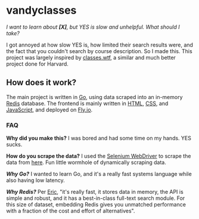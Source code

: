 # vandyclasses

_I want to learn about **\[X\]**, but YES is slow and unhelpful. What should I take?_

I got annoyed at how slow YES is, how limited their search results were, and the fact that you couldn't search by course description. So I made this. This project was largely inspired by [classes.wtf](https://classes.wtf/), a similar and much better project done for Harvard.

## How does it work?

The main project is written in [Go](https://go.dev/), using data scraped into an in-memory [Redis](https://redis.io/) database. The frontend is mainly written in [HTML](https://developer.mozilla.org/en-US/docs/Web/HTML), [CSS](https://developer.mozilla.org/en-US/docs/Web/CSS), and [JavaScript](https://developer.mozilla.org/en-US/docs/Web/JavaScript), and deployed on [Fly.io](https://fly.io/).

### FAQ

**Why did you make this?** I was bored and had some time on my hands. YES sucks.

**How do you scrape the data?** I used the [Selenium WebDriver](https://www.selenium.dev/documentation/en/webdriver/) to scrape the data from [here](https://www.vanderbilt.edu/catalogs/kuali/undergraduate-23-24.php#/courses). Fun little wormhole of dynamically scraping data.

***Why Go?*** I wanted to learn Go, and it's a really fast systems language while also having low latency.

***Why Redis?*** Per [Eric](https://github.com/ekzhang/classes.wtf/blob/40de058451e33dd60218a3c476cecc69c293fa84/README.md), "it's really fast, it stores data in memory, the API is simple and robust, and it has a best-in-class full-text search module. For this size of dataset, embedding Redis gives you unmatched performance with a fraction of the cost and effort of alternatives".